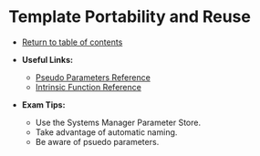 # Template Portability and Reuse

* [Return to table of contents](../../../README.md)

* **Useful Links:**
  * [Pseudo Parameters Reference](https://docs.aws.amazon.com/AWSCloudFormation/latest/UserGuide/pseudo-parameter-reference.html)
  * [Intrinsic Function Reference](https://docs.aws.amazon.com/AWSCloudFormation/latest/UserGuide/intrinsic-function-reference.html)

* **Exam Tips:**
  * Use the Systems Manager Parameter Store.
  * Take advantage of automatic naming.
  * Be aware of psuedo parameters.
